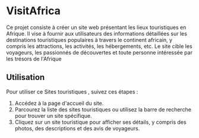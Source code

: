 # VisitAfrica
Ce projet consiste à créer un site web présentant les lieux touristiques en Afrique. Il vise à fournir aux utilisateurs 
des informations détaillées sur les destinations touristiques populaires à travers le continent africain, y compris les attractions, les activités, les hébergements, etc. Le site cible les voyageurs, 
les passionnés de découvertes et toute personne intéressée par les trésors de l'Afrique

## Utilisation

Pour utiliser ce Sites touristiques , suivez ces étapes :

1. Accédez à la page d'accueil du site.
2. Parcourez la liste des sites touristiques ou utilisez la barre de recherche pour trouver un site spécifique.
3. Cliquez sur un site touristique pour afficher ses détails, y compris des photos, des descriptions et des avis de voyageurs.
